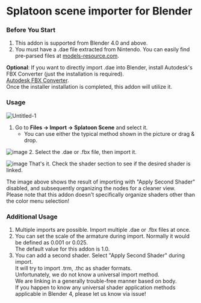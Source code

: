 # Splatoon scene importer for Blender

### Before You Start

1. This addon is supported from Blender 4.0 and above.
2. You must have a .dae file extracted from Nintendo. You can easily find pre-parsed files at [models-resource.com](https://www.models-resource.com/nintendo_switch/splatoon3/).

**Optional**: If you want to directly import .dae into Blender, install Autodesk's FBX Converter (just the installation is required).  
[Autodesk FBX Converter](https://aps.autodesk.com/developer/overview/fbx-converter-archives).  
Once the installer installation is completed, this addon will utilize it.

### Usage

![Untitled-1](https://github.com/user-attachments/assets/4cfa49a6-12aa-40f4-b99f-b1299afea867)

1. Go to **Files -> Import -> Splatoon Scene** and select it.
    - You can use either the typical method shown in the picture or drag & drop.
  
![image](https://github.com/user-attachments/assets/27ae4414-c785-4eb2-90e5-bb7e029c0d2c)
2. Select the .dae or .fbx file, then import it.
   
![image](https://github.com/user-attachments/assets/83040060-85ab-47a9-baa9-6c208e7dce33)
That's it. Check the shader section to see if the desired shader is linked.  

The image above shows the result of importing with "Apply Second Shader" disabled, and subsequently organizing the nodes for a cleaner view.  
Please note that this addon doesn't specifically organize shaders other than the color menu selection!


### Additional Usage

1. Multiple imports are possible. Import multiple .dae or .fbx files at once.
2. You can set the scale of the armature during import. Normally it would be defined as 0.001 or 0.025.  
   The default value for this addon is 1.0.
3. You can add a second shader. Select "Apply Second Shader" during import.  
   It will try to import .trm, .thc as shader formats.  
   Unfortunately, we do not know a universal import method.  
   We are linking in a generally trouble-free manner based on body.  
   If you happen to know any universal shader application methods applicable in Blender 4, please let us know via issue!
